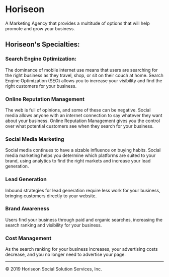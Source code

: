 # Horiseon
A Marketing Agency that provides a multitude of options that will help promote and grow your business. 

## Horiseon's Specialties: 

### Search Engine Optimization: 
The dominance of mobile internet use means that users are searching for the right business as they travel, shop, or sit on their couch at home. Search Engine Optimization (SEO) allows you to increase your visibility and find the right customers for your business.

### Online Reputation Management
The web is full of opinions, and some of these can be negative. Social media allows anyone with an internet connection to say whatever they want about your business. Online Reputation Management gives you the control over what potential customers see when they search for your business.

### Social Media Marketing
Social media continues to have a sizable influence on buying habits. Social media marketing helps you determine which platforms are suited to your brand, using analytics to find the right markets and increase your lead generation.

### Lead Generation
Inbound strategies for lead generation require less work for your business, bringing customers directly to your website.

### Brand Awareness
Users find your business through paid and organic searches, increasing the search ranking and visibility for your business.

### Cost Management
As the search ranking for your business increases, your advertising costs decrease, and you no longer need to advertise your page.

- - -
© 2019 Horiseon Social Solution Services, Inc.